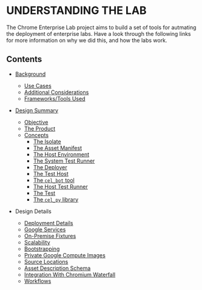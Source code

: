 # UNDERSTANDING THE LAB

The Chrome Enterprise Lab project aims to build a set of tools for autmating the
deployment of enterprise labs. Have a look through the following links for more
information on why we did this, and how the labs work.

## Contents

* [Background]
  * [Use Cases]
  * [Additional Considerations]
  * [Frameworks/Tools Used]

* [Design Summary][Design]
  * [Objective]
  * [The Product]
  * [Concepts]
    * [The Isolate][ISOLATE]
    * [The Asset Manifest][ASSET MANIFEST]
    * [The Host Environment][HOST ENVIRONMENT]
    * [The System Test Runner][SYSTEM TEST RUNNER]
    * [The Deployer][DEPLOYER]
    * [The Test Host][TEST HOST]
    * [The `cel_bot` tool][cel_bot]
    * [The Host Test Runner][HOST TEST RUNNER]
    * [The Test][TEST]
    * [The `cel_py` library][cel_py]

* Design Details
  * [Deployment Details]
  * [Google Services]
  * [On-Premise Fixtures]
  * [Scalability]
  * [Bootstrapping]
  * [Private Google Compute Images]
  * [Source Locations]
  * [Asset Description Schema]
  * [Integration With Chromium Waterfall]
  * [Workflows]


<!-- INSERT-INDEX -->
<!-- BEGIN-INDEX -->
<!--
Index of tags used throughout the documentation. This list lives in
//docs/index.md and should be included in all documents that depend on these
tags. Whenever the list changes, run the following command:

   ./update-index.sh

This will replace any line containing the string 'INSERT-INDEX' with the
contents of this file. It'll also remove everything  between the BEGIN-INDEX,
END-INDEX block. So each time the script is run it'll replace the index with the
latest version.
-->

[ASSET MANIFEST]: design-summary.md#asset-manifest
[Additional Considerations]: background.md#additional-considerations
[Asset Description Schema]: schema-guidelines.md
[Background]: background.md
[Bootstrapping]: bootstrapping.md
[Concepts]: design-summary.md#concepts
[DEPLOYER]: design-summary.md#deployer
[Deployment Details]: deployment.md
[Deploying Scripted Assets]: deployment.md#deploying-scripted-assets
[Design]: design-summary.md
[Frameworks/Tools Used]: background.md#tools-used
[GREETER]: design-summary.md#greeter
[Google Services]: google-services.md
[HOST ENVIRONMENT]: design-summary.md#host-environment
[HOST TEST RUNNER]: design-summary.md#host-test-runner
[ISOLATE]: design-summary.md#isolate
[Integration With Chromium Waterfall]: chrome-ci-integration.md
[Objective]: design-summary.md#objective
[On-Premise Fixtures]: on-premise-fixtures.md
[Private Google Compute Images]: private-images.md
[SYSTEM TEST RUNNER]: design-summary.md#system-test-runner
[Scalability]: scalability.md
[Source Locations]: source-locations.md
[TEST HOST]: design-summary.md#test-host
[TEST]: design-summary.md#test
[The Product]: design-summary.md#the-product
[Use Cases]: background.md#use-cases
[Workflows]: workflows.md
[cel_bot]: design-summary.md#cel_bot
[cel_py]: design-summary.md#cel_py

<!-- END-INDEX -->
